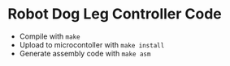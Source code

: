 # Robot Dog Leg Controller Code

- Compile with `make`
- Upload to microcontoller with `make install`
- Generate assembly code with `make asm`
